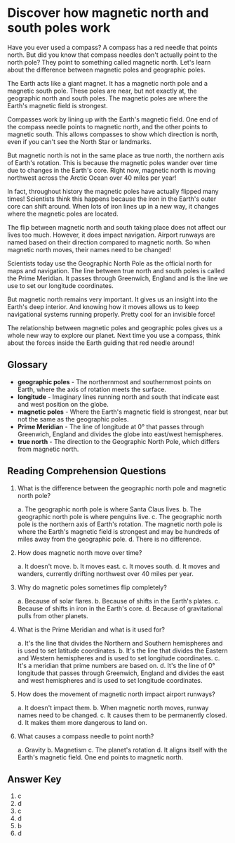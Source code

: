 # Discover how magnetic north and south poles work

Have you ever used a compass? A compass has a red needle that points north. But did you know that compass needles don't actually point to the north pole? They point to something called magnetic north. Let's learn about the difference between magnetic poles and geographic poles.

The Earth acts like a giant magnet. It has a magnetic north pole and a magnetic south pole. These poles are near, but not exactly at, the geographic north and south poles. The magnetic poles are where the Earth's magnetic field is strongest.

Compasses work by lining up with the Earth's magnetic field. One end of the compass needle points to magnetic north, and the other points to magnetic south. This allows compasses to show which direction is north, even if you can't see the North Star or landmarks.

But magnetic north is not in the same place as true north, the northern axis of Earth's rotation. This is because the magnetic poles wander over time due to changes in the Earth's core. Right now, magnetic north is moving northwest across the Arctic Ocean over 40 miles per year!

In fact, throughout history the magnetic poles have actually flipped many times! Scientists think this happens because the iron in the Earth's outer core can shift around. When lots of iron lines up in a new way, it changes where the magnetic poles are located.

The flip between magnetic north and south taking place does not affect our lives too much. However, it does impact navigation. Airport runways are named based on their direction compared to magnetic north. So when magnetic north moves, their names need to be changed!

Scientists today use the Geographic North Pole as the official north for maps and navigation. The line between true north and south poles is called the Prime Meridian. It passes through Greenwich, England and is the line we use to set our longitude coordinates.

But magnetic north remains very important. It gives us an insight into the Earth's deep interior. And knowing how it moves allows us to keep navigational systems running properly. Pretty cool for an invisible force!

The relationship between magnetic poles and geographic poles gives us a whole new way to explore our planet. Next time you use a compass, think about the forces inside the Earth guiding that red needle around!

## Glossary

- **geographic poles** - The northernmost and southernmost points on Earth, where the axis of rotation meets the surface.
- **longitude** - Imaginary lines running north and south that indicate east and west position on the globe.
- **magnetic poles** - Where the Earth's magnetic field is strongest, near but not the same as the geographic poles.
- **Prime Meridian** - The line of longitude at 0° that passes through Greenwich, England and divides the globe into east/west hemispheres.
- **true north** - The direction to the Geographic North Pole, which differs from magnetic north.

## Reading Comprehension Questions

1. What is the difference between the geographic north pole and magnetic north pole?

   a. The geographic north pole is where Santa Claus lives.
   b. The geographic north pole is where penguins live.
   c. The geographic north pole is the northern axis of Earth's rotation. The magnetic north pole is where the Earth's magnetic field is strongest and may be hundreds of miles away from the geographic pole.
   d. There is no difference.

2. How does magnetic north move over time?

   a. It doesn't move.
   b. It moves east.
   c. It moves south.
   d. It moves and wanders, currently drifting northwest over 40 miles per year.

3. Why do magnetic poles sometimes flip completely?

   a. Because of solar flares.
   b. Because of shifts in the Earth's plates.
   c. Because of shifts in iron in the Earth's core.
   d. Because of gravitational pulls from other planets.

4. What is the Prime Meridian and what is it used for?

   a. It's the line that divides the Northern and Southern hemispheres and is used to set latitude coordinates.
   b. It's the line that divides the Eastern and Western hemispheres and is used to set longitude coordinates.
   c. It's a meridian that prime numbers are based on.
   d. It's the line of 0° longitude that passes through Greenwich, England and divides the east and west hemispheres and is used to set longitude coordinates.

5. How does the movement of magnetic north impact airport runways?

   a. It doesn't impact them.
   b. When magnetic north moves, runway names need to be changed.
   c. It causes them to be permanently closed.
   d. It makes them more dangerous to land on.

6. What causes a compass needle to point north?

   a. Gravity
   b. Magnetism
   c. The planet's rotation
   d. It aligns itself with the Earth's magnetic field. One end points to magnetic north.

## Answer Key

1. c
2. d
3. c
4. d
5. b
6. d
